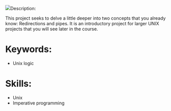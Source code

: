 <p>
  <img src="https://i.pinimg.com/originals/d9/2b/df/d92bdf5b5c18d5214b17f86fa503b272.gif/>
</p>

# Description:
<p>
  This project seeks to delve a little deeper into two concepts that you already know: Redirections and pipes. It is an introductory project for larger UNIX projects that you will see later in the course.
</p>

# Keywords:
<ul>
  <li>Unix logic</li>
</ul>

# Skills:
<ul>
  <li>Unix</li>
  <li>Imperative programming</li>
</ul>
